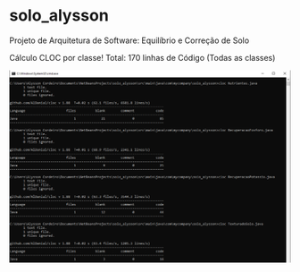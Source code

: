 # solo_alysson
Projeto de Arquitetura de Software: Equilíbrio e Correção de Solo

Cálculo CLOC por classe! Total: 170 linhas de Código (Todas as classes)
<p align = "center">
  <img src= "/src/main/java/com/mycompany/solo_alysson/to_readme/cloc_solo_alysson.png">
</p>
